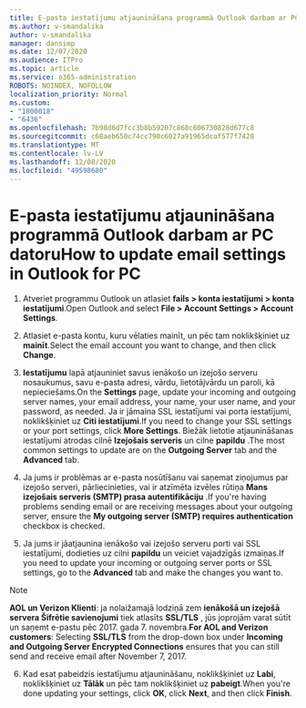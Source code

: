 ```yaml
---
title: E-pasta iestatījumu atjaunināšana programmā Outlook darbam ar PC datoru
ms.author: v-smandalika
author: v-smandalika
manager: dansimp
ms.date: 12/07/2020
ms.audience: ITPro
ms.topic: article
ms.service: o365-administration
ROBOTS: NOINDEX, NOFOLLOW
localization_priority: Normal
ms.custom:
- "1800018"
- "6436"
ms.openlocfilehash: 7b98d6d7fcc3b8b59207c868c606730828d677c8
ms.sourcegitcommit: c68aeb650c74cc790c6027a91965dcaf577f7428
ms.translationtype: MT
ms.contentlocale: lv-LV
ms.lasthandoff: 12/08/2020
ms.locfileid: "49598680"
---
```

# <a name="how-to-update-email-settings-in-outlook-for-pc"></a><span data-ttu-id="a91d9-102">E-pasta iestatījumu atjaunināšana programmā Outlook darbam ar PC datoru</span><span class="sxs-lookup"><span data-stu-id="a91d9-102">How to update email settings in Outlook for PC</span></span>

1. <span data-ttu-id="a91d9-103">Atveriet programmu Outlook un atlasiet **fails > konta iestatījumi > konta iestatījumi**.</span><span class="sxs-lookup"><span data-stu-id="a91d9-103">Open Outlook and select **File > Account Settings > Account Settings**.</span></span>

2. <span data-ttu-id="a91d9-104">Atlasiet e-pasta kontu, kuru vēlaties mainīt, un pēc tam noklikšķiniet uz **mainīt**.</span><span class="sxs-lookup"><span data-stu-id="a91d9-104">Select the email account you want to change, and then click **Change**.</span></span> 

3. <span data-ttu-id="a91d9-105">**Iestatījumu** lapā atjauniniet savus ienākošo un izejošo serveru nosaukumus, savu e-pasta adresi, vārdu, lietotājvārdu un paroli, kā nepieciešams.</span><span class="sxs-lookup"><span data-stu-id="a91d9-105">On the **Settings** page, update your incoming and outgoing server names, your email address, your name, your user name, and your password, as needed.</span></span> <span data-ttu-id="a91d9-106">Ja ir jāmaina SSL iestatījumi vai porta iestatījumi, noklikšķiniet uz **Citi iestatījumi**.</span><span class="sxs-lookup"><span data-stu-id="a91d9-106">If you need to change your SSL settings or your port settings, click **More Settings**.</span></span> <span data-ttu-id="a91d9-107">Biežāk lietotie atjaunināšanas iestatījumi atrodas cilnē **Izejošais serveris** un cilne **papildu** .</span><span class="sxs-lookup"><span data-stu-id="a91d9-107">The most common settings to update are on the **Outgoing Server** tab and the **Advanced** tab.</span></span>

4. <span data-ttu-id="a91d9-108">Ja jums ir problēmas ar e-pasta nosūtīšanu vai saņemat ziņojumus par izejošo serveri, pārliecinieties, vai ir atzīmēta izvēles rūtiņa **Mans izejošais serveris (SMTP) prasa autentifikāciju** .</span><span class="sxs-lookup"><span data-stu-id="a91d9-108">If you're having problems sending email or are receiving messages about your outgoing server, ensure the **My outgoing server (SMTP) requires authentication** checkbox is checked.</span></span>

5. <span data-ttu-id="a91d9-109">Ja jums ir jāatjaunina ienākošo vai izejošo serveru porti vai SSL iestatījumi, dodieties uz cilni **papildu** un veiciet vajadzīgās izmaiņas.</span><span class="sxs-lookup"><span data-stu-id="a91d9-109">If you need to update your incoming or outgoing server ports or SSL settings, go to the **Advanced** tab and make the changes you want to.</span></span>

> [!NOTE]
> <span data-ttu-id="a91d9-110">**AOL un Verizon Klienti**: ja nolaižamajā lodziņā zem **ienākošā un izejošā servera Šifrētie savienojumi** tiek atlasīts **SSL/TLS** , jūs joprojām varat sūtīt un saņemt e-pastu pēc 2017. gada 7. novembra.</span><span class="sxs-lookup"><span data-stu-id="a91d9-110">**For AOL and Verizon customers**: Selecting **SSL/TLS** from the drop-down box under **Incoming and Outgoing Server Encrypted Connections** ensures that you can still send and receive email after November 7, 2017.</span></span>

6. <span data-ttu-id="a91d9-111">Kad esat pabeidzis iestatījumu atjaunināšanu, noklikšķiniet uz **Labi**, noklikšķiniet uz **Tālāk** un pēc tam noklikšķiniet uz **pabeigt**.</span><span class="sxs-lookup"><span data-stu-id="a91d9-111">When you're done updating your settings, click **OK**, click **Next**, and then click **Finish**.</span></span>


